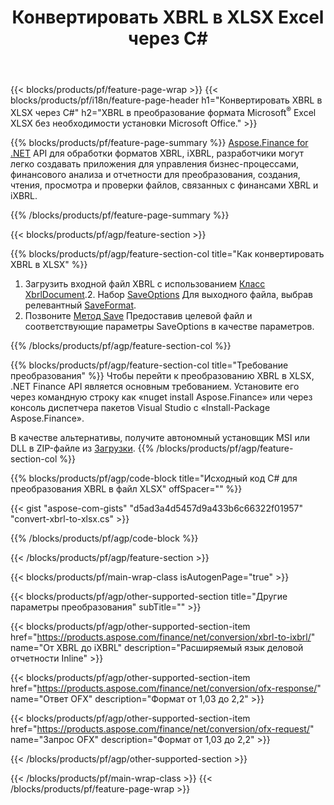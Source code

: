 ﻿---
title: Конвертировать XBRL в XLSX Excel через C#
description: Пример кода для преобразования XBRL в Excel XLSX C#. Используйте API пример кода для пакетного преобразования XBRL файлов в XLSX в приложениях на основе .NET. 
url: /ru/net/conversion/xbrl-to-xlsx/
family: finance
platformtag: net
feature: conversion
informat: XBRL
outformat: XLSX
otherformats: iXBRL
---
{{< blocks/products/pf/feature-page-wrap >}}
{{< blocks/products/pf/i18n/feature-page-header h1="Конвертировать XBRL в XLSX через C#" h2="XBRL в преобразование формата Microsoft<sup>®</sup> Excel XLSX без необходимости установки Microsoft Office." >}}

{{% blocks/products/pf/feature-page-summary %}}
[Aspose.Finance for .NET](https://products.aspose.com/finance/net/) API для обработки форматов XBRL, iXBRL, разработчики могут легко создавать приложения для управления бизнес-процессами, финансового анализа и отчетности для преобразования, создания, чтения, просмотра и проверки файлов, связанных с финансами XBRL и iXBRL. 

{{% /blocks/products/pf/feature-page-summary %}}

{{< blocks/products/pf/agp/feature-section >}}

{{% blocks/products/pf/agp/feature-section-col title="Как конвертировать XBRL в XLSX" %}}
1. Загрузить входной файл XBRL с использованием [Класс XbrlDocument](https://apireference.aspose.com/finance/net/aspose.finance.xbrl/xbrldocument).2. Набор [SaveOptions](https://apireference.aspose.com/finance/net/aspose.finance.xbrl/saveoptions) Для выходного файла, выбрав релевантный [SaveFormat](https://apireference.aspose.com/finance/net/aspose.finance.xbrl/saveformat).
3. Позвоните [Метод Save](https://apireference.aspose.com/finance/net/aspose.finance.xbrl.xbrldocument/save/methods/2) Предоставив целевой файл и соответствующие параметры SaveOptions в качестве параметров.

{{% /blocks/products/pf/agp/feature-section-col %}}

{{% blocks/products/pf/agp/feature-section-col title="Требование преобразования" %}}
Чтобы перейти к преобразованию XBRL в XLSX, .NET Finance API является основным требованием. Установите его через командную строку как «nuget install Aspose.Finance» или через консоль диспетчера пакетов Visual Studio с «Install-Package Aspose.Finance».

В качестве альтернативы, получите автономный установщик MSI или DLL в ZIP-файле из [Загрузки](https://downloads.aspose.com/finance/net).
{{% /blocks/products/pf/agp/feature-section-col %}}

{{% blocks/products/pf/agp/code-block title="Исходный код C# для преобразования XBRL в файл XLSX" offSpacer="" %}}

{{< gist "aspose-com-gists" "d5ad3a4d5457d9a433b6c66322f01957" "convert-xbrl-to-xlsx.cs" >}}

{{% /blocks/products/pf/agp/code-block %}}

{{< /blocks/products/pf/agp/feature-section >}}

{{< blocks/products/pf/main-wrap-class isAutogenPage="true" >}}

{{< blocks/products/pf/agp/other-supported-section title="Другие параметры преобразования" subTitle="" >}}

{{< blocks/products/pf/agp/other-supported-section-item href="https://products.aspose.com/finance/net/conversion/xbrl-to-ixbrl/" name="От XBRL до iXBRL" description="Расширяемый язык деловой отчетности Inline" >}}

{{< blocks/products/pf/agp/other-supported-section-item href="https://products.aspose.com/finance/net/conversion/ofx-response/" name="Ответ OFX" description="Формат от 1,03 до 2,2" >}}

{{< blocks/products/pf/agp/other-supported-section-item href="https://products.aspose.com/finance/net/conversion/ofx-request/" name="Запрос OFX" description="Формат от 1,03 до 2,2" >}}

{{< /blocks/products/pf/agp/other-supported-section >}}

{{< /blocks/products/pf/main-wrap-class >}}
{{< /blocks/products/pf/feature-page-wrap >}}